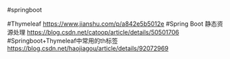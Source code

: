 #springboot 

#Thymeleaf
https://www.jianshu.com/p/a842e5b5012e
#Spring Boot 静态资源处理
https://blog.csdn.net/catoop/article/details/50501706
#Springboot+Thymeleaf中常用的th标签
https://blog.csdn.net/haojiagou/article/details/92072969